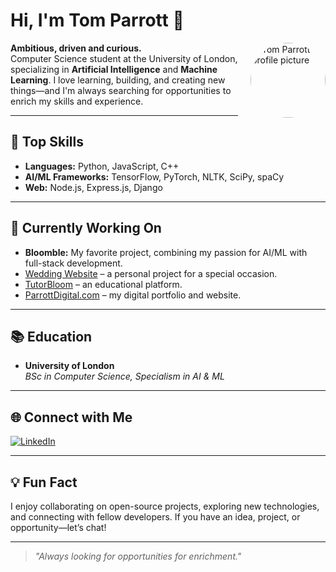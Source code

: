 # Hi, I'm Tom Parrott 👋

<img src="https://avatars.githubusercontent.com/tomnparrott" width="120" alt="Tom Parrott profile picture" align="right" style="border-radius:50%;margin-left:20px;" />

**Ambitious, driven and curious.**  
Computer Science student at the University of London, specializing in **Artificial Intelligence** and **Machine Learning**. I love learning, building, and creating new things—and I'm always searching for opportunities to enrich my skills and experience.

---

## 🚀 Top Skills

- **Languages:** Python, JavaScript, C++
- **AI/ML Frameworks:** TensorFlow, PyTorch, NLTK, SciPy, spaCy
- **Web:** Node.js, Express.js, Django

---

## 🌱 Currently Working On

- **Bloomble:** My favorite project, combining my passion for AI/ML with full-stack development.
- [Wedding Website](https://github.com/tomnparrott/weddingwebsite) – a personal project for a special occasion.
- [TutorBloom](https://github.com/tomnparrott/tutorbloom) – an educational platform.
- [ParrottDigital.com](https://github.com/tomnparrott/parrottdigital.com) – my digital portfolio and website.

---

## 📚 Education

- **University of London**  
  _BSc in Computer Science, Specialism in AI & ML_

---

## 🌐 Connect with Me

[![LinkedIn](https://img.shields.io/badge/LinkedIn-Tom%20Parrott-blue?logo=linkedin&style=flat-square)](https://www.linkedin.com/in/tomparrott/)

---

## 💡 Fun Fact

I enjoy collaborating on open-source projects, exploring new technologies, and connecting with fellow developers. If you have an idea, project, or opportunity—let’s chat!

---

> _"Always looking for opportunities for enrichment."_

